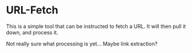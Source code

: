 # URL-Fetch

This is a simple tool that can be instructed to fetch a URL. It will then pull it down, and process it.

Not really sure what processing is yet... Maybe link extraction?
